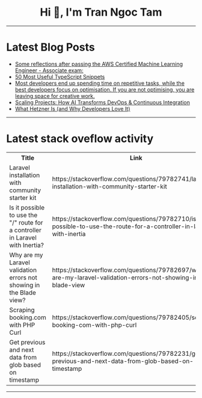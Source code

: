 <h1 align="center">Hi 👋, I'm Tran Ngoc Tam</h1>

---

# Latest Blog Posts 
<!-- BLOG-POST-LIST:START -->
- [Some reflections after passing the AWS Certified Machine Learning Engineer - Associate exam:](https://dev.to/camille_chang/some-reflections-after-passing-the-aws-certified-machine-learning-engineer-associate-exam-kn4)
- [50 Most Useful TypeScript Snippets](https://dev.to/softwaredeveloper01/50-most-useful-typescript-snippets-5c1p)
- [Most developers end up spending time on repetitive tasks, while the best developers focus on optimisation. If you are not optimising, you are leaving space for creative work.](https://dev.to/jaideepparashar/most-developers-end-up-spending-time-on-repetitive-tasks-while-the-best-developers-focus-on-jol)
- [Scaling Projects: How AI Transforms DevOps &amp; Continuous Integration](https://dev.to/jaideepparashar/scaling-projects-how-ai-transforms-devops-continuous-integration-45p)
- [What Hetzner Is &lpar;and Why Developers Love It&rpar;](https://dev.to/thekarlesi/what-hetzner-is-and-why-developers-love-it-l35)
<!-- BLOG-POST-LIST:END -->

---

# Latest stack oveflow activity
<table>
  <tr><th>Title</th><th>Link</th></tr>
  <!-- STACKOVERFLOW:START --><tr><td>Laravel installation with community starter kit</td><td>https://stackoverflow.com/questions/79782741/laravel-installation-with-community-starter-kit</td></tr><tr><td>Is it possible to use the &quot;/&quot; route for a controller in Laravel with Inertia?</td><td>https://stackoverflow.com/questions/79782710/is-it-possible-to-use-the-route-for-a-controller-in-laravel-with-inertia</td></tr><tr><td>Why are my Laravel validation errors not showing in the Blade view?</td><td>https://stackoverflow.com/questions/79782697/why-are-my-laravel-validation-errors-not-showing-in-the-blade-view</td></tr><tr><td>Scraping booking.com with PHP Curl</td><td>https://stackoverflow.com/questions/79782405/scraping-booking-com-with-php-curl</td></tr><tr><td>Get previous and next data from glob based on timestamp</td><td>https://stackoverflow.com/questions/79782231/get-previous-and-next-data-from-glob-based-on-timestamp</td></tr><!-- STACKOVERFLOW:END -->
</table>

---


